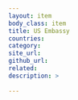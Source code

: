 ```yaml
---
layout: item
body_class: item
title: US Embassy
countries: 
category: 
site_url: 
github_url: 
related: 
description: >
  
---
```

